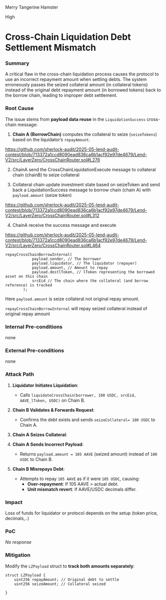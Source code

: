 Merry Tangerine Hamster

High

# Cross-Chain Liquidation Debt Settlement Mismatch

### Summary

A critical flaw in the cross-chain liquidation process causes the protocol to use an incorrect repayment amount when settling debts. The system erroneously passes the seized collateral amount (in collateral tokens) instead of the original debt repayment amount (in borrowed tokens) back to the borrow chain, leading to improper debt settlement.

### Root Cause

The issue stems from **payload data reuse** in the `LiquidationSuccess` cross-chain message:

1. **Chain A (BorrowChain)** computes the collateral to seize (`seizeTokens`) based on the liquidator’s `repayAmount`.  

https://github.com/sherlock-audit/2025-05-lend-audit-contest/blob/713372a1ccd8090ead836ca6b1acf92e97de4679/Lend-V2/src/LayerZero/CrossChainRouter.sol#L276

2. ChainA send the CrossChainLiquidationExecute message to collateral chain (chainB) to seize collateral

3. Collateral chain update investment state based on seizeToken and send back a LiquidationSuccess message to borrow chain (chain A) with `payload.amount` (seize token)

https://github.com/sherlock-audit/2025-05-lend-audit-contest/blob/713372a1ccd8090ead836ca6b1acf92e97de4679/Lend-V2/src/LayerZero/CrossChainRouter.sol#L312

4.  ChainA receive the success message and execute 

https://github.com/sherlock-audit/2025-05-lend-audit-contest/blob/713372a1ccd8090ead836ca6b1acf92e97de4679/Lend-V2/src/LayerZero/CrossChainRouter.sol#L464

```solidity
repayCrossChainBorrowInternal(
            payload.sender, // The borrower
            payload.liquidator, // The liquidator (repayer)
            payload.amount, // Amount to repay
            payload.destlToken, // lToken representing the borrowed asset on this chain
            srcEid // The chain where the collateral (and borrow reference) is tracked
        );
```

Here `payload.amount` is seize collateral not original repay amount.


`repayCrossChainBorrowInternal` will repay seized collateral instead of original repay amount

### Internal Pre-conditions

none

### External Pre-conditions

none

### Attack Path

1. **Liquidator Initiates Liquidation**:  
   - Calls `liquidateCrossChain(borrower, 100 USDC, srcEid, AAVE_lToken, USDC)` on Chain B.  
2. **Chain B Validates & Forwards Request**:  
   - Confirms the debt exists and sends `seizeCollateral= 100 USDC` to Chain A.  
3. **Chain A Seizes Collateral**:  
  
4. **Chain A Sends Incorrect Payload**:  
   - Returns `payload.amount = 105 AAVE` (seized amount) instead of `100 USDC` to Chain B.  
5. **Chain B Misrepays Debt**:  
   - Attempts to repay `105 AAVE` as if it were `105 USDC`, causing:  
     - **Over-repayment**: If 105 AAVE > actual debt.  
     - **Unit mismatch revert**: If AAVE/USDC decimals differ.

### Impact

Loss of funds for liquidator or protocol depends on the setup (token price, decimals,..)

### PoC

_No response_

### Mitigation

Modify the `LZPayload` struct to **track both amounts separately**:
```solidity
struct LZPayload {
    uint256 repayAmount; // Original debt to settle
    uint256 seizeAmount; // Collateral seized 

}
```